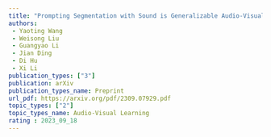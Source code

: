 ```yaml
---  
title: "Prompting Segmentation with Sound is Generalizable Audio-Visual Source Localizer"  
authors:  
 - Yaoting Wang
 - Weisong Liu
 - Guangyao Li
 - Jian Ding
 - Di Hu
 - Xi Li
publication_types: ["3"]  
publication: arXiv
publication_types_name: Preprint
url_pdf: https://arxiv.org/pdf/2309.07929.pdf
topic_types: ["2"]
topic_types_name: Audio-Visual Learning
rating : 2023_09_18
---  
```

